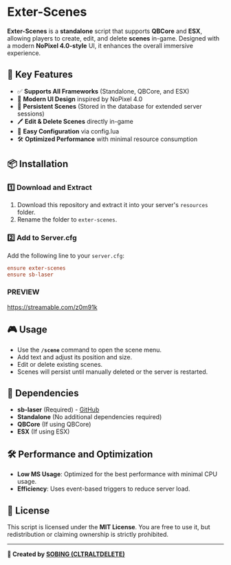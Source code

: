 # Exter-Scenes

**Exter-Scenes** is a **standalone** script that supports **QBCore** and **ESX**, allowing players to create, edit, and delete **scenes** in-game. Designed with a modern **NoPixel 4.0-style** UI, it enhances the overall immersive experience.

## 🚀 Key Features
- ✅ **Supports All Frameworks** (Standalone, QBCore, and ESX)
- 🎨 **Modern UI Design** inspired by NoPixel 4.0
- 📝 **Persistent Scenes** (Stored in the database for extended server sessions)
- 🖊 **Edit & Delete Scenes** directly in-game
- 🔧 **Easy Configuration** via config.lua
- 🛠 **Optimized Performance** with minimal resource consumption

## 📦 Installation
### 1️⃣ Download and Extract
1. Download this repository and extract it into your server's `resources` folder.
2. Rename the folder to `exter-scenes`.

### 2️⃣ Add to Server.cfg
Add the following line to your `server.cfg`:
```cfg
ensure exter-scenes
ensure sb-laser
```

### PREVIEW
https://streamable.com/z0m91k

## 🎮 Usage
- Use the **`/scene`** command to open the scene menu.
- Add text and adjust its position and size.
- Edit or delete existing scenes.
- Scenes will persist until manually deleted or the server is restarted.

## 🔌 Dependencies
- **sb-laser** (Required) - [GitHub](https://github.com/CtrlAltDelete4413/sb-laser)
- **Standalone** (No additional dependencies required)
- **QBCore** (If using QBCore)
- **ESX** (If using ESX)

## 🛠 Performance and Optimization
- **Low MS Usage**: Optimized for the best performance with minimal CPU usage.
- **Efficiency**: Uses event-based triggers to reduce server load.

## 📜 License
This script is licensed under the **MIT License**. You are free to use it, but redistribution or claiming ownership is strictly prohibited.

---
**📌 Created by [SOBING (CLTRALTDELETE)](https://github.com/CLTRALTDELETE)**

